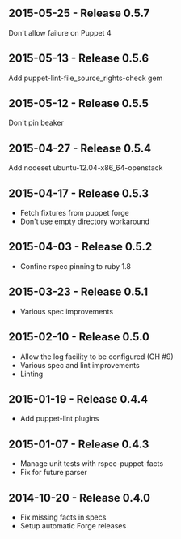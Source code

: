 ## 2015-05-25 - Release 0.5.7

Don't allow failure on Puppet 4

## 2015-05-13 - Release 0.5.6

Add puppet-lint-file_source_rights-check gem

## 2015-05-12 - Release 0.5.5

Don't pin beaker

## 2015-04-27 - Release 0.5.4

Add nodeset ubuntu-12.04-x86_64-openstack

## 2015-04-17 - Release 0.5.3

- Fetch fixtures from puppet forge
- Don't use empty directory workaround

## 2015-04-03 - Release 0.5.2

- Confine rspec pinning to ruby 1.8

## 2015-03-23 - Release 0.5.1

- Various spec improvements

## 2015-02-10 - Release 0.5.0

- Allow the log facility to be configured (GH #9)
- Various spec and lint improvements
- Linting

## 2015-01-19 - Release 0.4.4

- Add puppet-lint plugins

## 2015-01-07 - Release 0.4.3

- Manage unit tests with rspec-puppet-facts
- Fix for future parser

## 2014-10-20 - Release 0.4.0

- Fix missing facts in specs
- Setup automatic Forge releases

